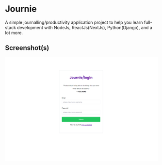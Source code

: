 # Journie

A simple journalling/productivity application project to help you learn full-stack development with NodeJs, ReactJs(NextJs), Python(Django), and a lot more.

## Screenshot(s)

![image](./client/assets/images/journie-banner.png)
